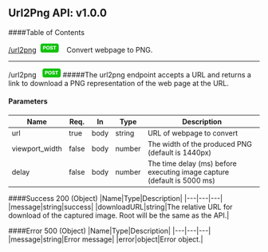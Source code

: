 ## Url2Png API: v1.0.0
####Table of Contents

[/url2png](#/url2png_post)&nbsp;&nbsp;![POST](/docs/images/post.png)&nbsp;&nbsp;&nbsp;&nbsp;Convert webpage to PNG.

***

<a id="/url2png_post">/url2png</a> &nbsp;&nbsp;![POST](/docs/images/post.png)
#####The url2png endpoint accepts a URL and returns a link to download a PNG representation of the web page at the URL.

#### Parameters
|Name|Req.|In|Type|Description|
|---|---|---|---|---|
|url|true|body|string|URL of webpage to convert|
|viewport_width|false|body|number|The width of the produced PNG (default is 1440px)|
|delay|false|body|number|The time delay (ms) before executing image capture (default is 5000 ms)|



####Success 200 (Object)
|Name|Type|Description|
|---|---|---|
|message|string|success|
|downloadURL|string|The relative URL for download of the captured image. Root will be the same as the API.|

####Error 500 (Object)
|Name|Type|Description|
|---|---|---|
|message|string|Error message|
|error|object|Error object.|


